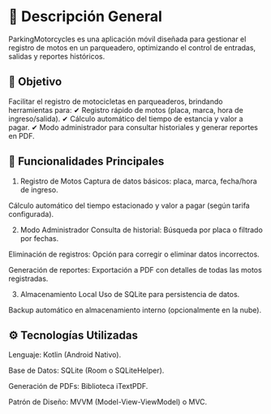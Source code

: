 # 📌 Descripción General
ParkingMotorcycles es una aplicación móvil diseñada para gestionar el registro de motos en un parqueadero, optimizando el control de entradas, salidas y reportes históricos.

## 🎯 Objetivo
Facilitar el registro de motocicletas en parqueaderos, brindando herramientas para:
✔ Registro rápido de motos (placa, marca, hora de ingreso/salida).
✔ Cálculo automático del tiempo de estancia y valor a pagar.
✔ Modo administrador para consultar historiales y generar reportes en PDF.

## 📱 Funcionalidades Principales
1. Registro de Motos
Captura de datos básicos: placa, marca, fecha/hora de ingreso.

Cálculo automático del tiempo estacionado y valor a pagar (según tarifa configurada).

2. Modo Administrador
Consulta de historial: Búsqueda por placa o filtrado por fechas.

Eliminación de registros: Opción para corregir o eliminar datos incorrectos.

Generación de reportes: Exportación a PDF con detalles de todas las motos registradas.

3. Almacenamiento Local
Uso de SQLite para persistencia de datos.

Backup automático en almacenamiento interno (opcionalmente en la nube).

## ⚙️ Tecnologías Utilizadas
Lenguaje: Kotlin (Android Nativo).

Base de Datos: SQLite (Room o SQLiteHelper).

Generación de PDFs: Biblioteca iTextPDF.

Patrón de Diseño: MVVM (Model-View-ViewModel) o MVC.
